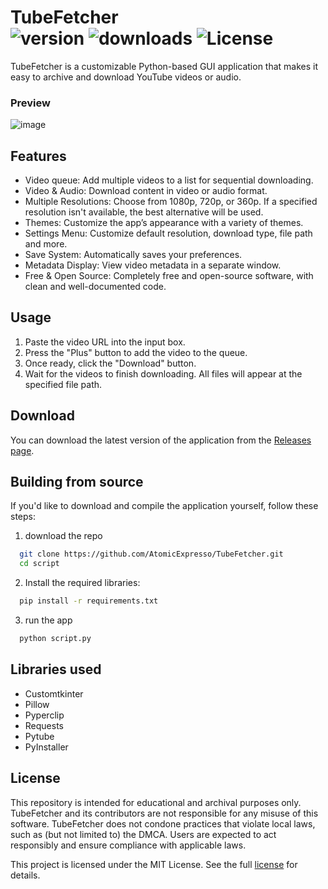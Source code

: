 # TubeFetcher <br> ![version](https://img.shields.io/github/v/release/atomicexpresso/TubeFetcher?label=latest-release) ![downloads](https://img.shields.io/github/downloads/atomicexpresso/TubeFetcher/total) ![License](https://img.shields.io/github/license/atomicexpresso/TubeFetcher)

TubeFetcher is a customizable Python-based GUI application that makes it easy to archive and download YouTube videos or audio.

### Preview
![image](https://github.com/user-attachments/assets/31f28fd7-f2b5-4684-894a-d45fbb4062e1)

## Features
- Video queue: Add multiple videos to a list for sequential downloading.
- Video & Audio: Download content in video or audio format.
- Multiple Resolutions: Choose from 1080p, 720p, or 360p. If a specified resolution isn't available, the best alternative will be used.
- Themes: Customize the app’s appearance with a variety of themes.
- Settings Menu: Customize default resolution, download type, file path and more.
- Save System: Automatically saves your preferences.
- Metadata Display: View video metadata in a separate window.
- Free & Open Source: Completely free and open-source software, with clean and well-documented code.

## Usage
1. Paste the video URL into the input box.
2. Press the "Plus" button to add the video to the queue.
3. Once ready, click the "Download" button.
4. Wait for the videos to finish downloading. All files will appear at the specified file path.

## Download
You can download the latest version of the application from the [Releases page](https://github.com/atomicexpresso/TubeFetcher/releases).

## Building from source
If you'd like to download and compile the application yourself, follow these steps:

1. download the repo
```bash
  git clone https://github.com/AtomicExpresso/TubeFetcher.git
  cd script
```
2. Install the required libraries:
```bash
  pip install -r requirements.txt
```
3. run the app
```bash
  python script.py
```

## Libraries used
- Customtkinter
- Pillow
- Pyperclip
- Requests
- Pytube
- PyInstaller

## License
This repository is intended for educational and archival purposes only. TubeFetcher and its contributors are not responsible for any misuse of this software.
TubeFetcher does not condone practices that violate local laws, such as (but not limited to) the DMCA. Users are expected to act responsibly and ensure compliance with applicable laws.

This project is licensed under the MIT License. See the full [license](https://github.com/AtomicExpresso/TubeFetcher?tab=MIT-1-ov-file) for details.
